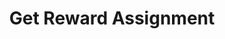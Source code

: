 ---
title: Get Reward Assignment
type: endpoint
category: 639ba2628407100061f5faac
slug: get-reward-assignment-1
parentDoc: 639ba2658407100061f5fab6
hidden: false
order: 31
---